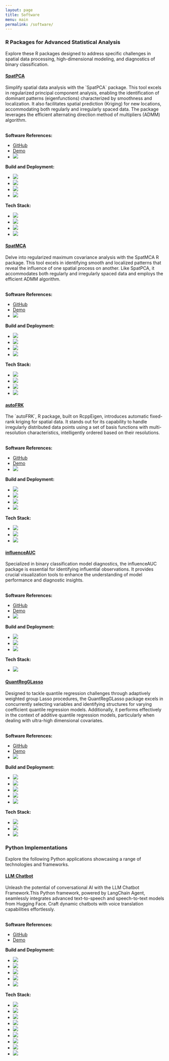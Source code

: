 ```yaml
---
layout: page
title: Software
menu: main
permalink: /software/
---
```

<h3>R Packages for Advanced Statistical Analysis</h3>

<p>Explore these R packages designed to address specific challenges in spatial data processing, high-dimensional
    modeling, and diagnostics of binary classification.</p>


<div class="list-group">
    <div class="list-group-item">
        <h4 class="list-group-item-heading"><a href="https://egpivo.github.io/SpatPCA/">SpatPCA</a></h4>
        <p class="list-group-item-text"> Simplify spatial data analysis with the `SpatPCA` package. This tool excels
            in regularized principal component analysis, enabling the identification of dominant patterns
            (eigenfunctions) characterized by smoothness and localization. It also facilitates spatial prediction
            (Kriging) for new locations, accommodating both regularly and irregularly spaced data. The package
            leverages the efficient alternating direction method of multipliers (ADMM) algorithm.
        </p>
        <br>
        <div class="software-ref">
            <strong>Software References:</strong>
            <ul class="list-inline">
                <li><i class="fab fa-github fa-lg"></i> <a href="https://github.com/egpivo/SpatPCA">GitHub</a></li>
                <li><i class="fas fa-eye fa-lg"></i> <a href="https://egpivo.github.io/SpatPCA/articles">Demo</a></li>
   <li><a href="https://doi.org/10.1080/10618600.2016.1157483"><img
                    src="https://img.shields.io/badge/JCGS-10.18637%2F10618600.2016.1157483-brightgreen"/></a></li>
</ul>
        </div>
        <div class="build-deployment">
            <strong>Build and Deployment:</strong>
            <ul class="list-inline">
          <li><a href="https://cran.rstudio.com/web/packages/SpatPCA"><img
                    src="http://www.r-pkg.org/badges/version/SpatPCA"/></a></li>
            <li><a href="https://cran.rstudio.com/web/packages/SpatPCA"><img
                    src="http://cranlogs.r-pkg.org/badges/SpatPCA"/></a></li>
            <li><a href="https://cran.rstudio.com/web/packages/SpatPCA"><img
                    src="https://cranlogs.r-pkg.org/badges/grand-total/SpatPCA"/></a></li>
            <li><a href="https://codecov.io/github/egpivo/SpatpCA?branch=master"><img
                    src="https://img.shields.io/codecov/c/github/egpivo/SpatPCA/master.svg"/></a></li>
                  </ul>
        </div>
        <div class="tech-stack">
            <strong>Tech Stack:</strong>
            <ul class="list-inline">
                <li><a href="https://cran.r-project.org/"><img src="https://img.shields.io/badge/r-black?style=flat-square&logo=r"/></a>
                </li>
                <li><a href="https://www.rcpp.org/"><img
                        src="https://img.shields.io/badge/Rcpp-black?style=flat-square&logo=rcpp"/></a>
                </li>
                <li><a href="https://arma.sourceforge.net/"><img
                        src="https://img.shields.io/badge/Armadillo-black?style=flat-square&logo=armadillo"/></a>
                </li>
                <li><a href="https://rcppcore.github.io/RcppParallel/"><img
                        src="https://img.shields.io/badge/RcppParallel-black?style=flat-square&logo=rcppparallel"/></a>
                </li>
             </ul>
        </div>
    </div>
    <div class="list-group-item">
        <h4 class="list-group-item-heading"><a href="https://egpivo.github.io/SpatMCA/">SpatMCA</a></h4>
        <p class="list-group-item-text"> Delve into regularized maximum covariance analysis with the SpatMCA R
            package. This tool excels in identifying smooth and localized patterns that reveal the influence of
            one spatial process on another. Like SpatPCA, it accommodates both regularly and irregularly spaced
            data and employs the efficient ADMM algorithm.
        </p>
        <br>
        <div class="software-ref">
            <strong>Software References:</strong>
            <ul class="list-inline">
                <li><i class="fab fa-github fa-lg"></i> <a href="https://github.com/egpivo/SpatMCA">GitHub</a></li>
                <li><i class="fas fa-eye fa-lg"></i> <a href="https://egpivo.github.io/SpatMCA/reference/spatmca.html">Demo</a></li>
<li><a href="https://doi.org/10.1002/env.2481"><img
                    src="https://img.shields.io/badge/Environmetrics-10.1002%2Fenv.2481-brightgreen"/></a></li>

</ul>
        </div>
        <div class="build-deployment">
            <strong>Build and Deployment:</strong>
            <ul class="list-inline">
             <li><a href="https://cran.rstudio.com/web/packages/SpatMCA"><img
                    src="http://www.r-pkg.org/badges/version/SpatMCA"/></a></li>
            <li><a href="https://cran.rstudio.com/web/packages/SpatMCA"><img
                    src="http://cranlogs.r-pkg.org/badges/SpatMCA"/></a></li>
            <li><a href="https://cran.rstudio.com/web/packages/SpatMCA"><img
                    src="https://cranlogs.r-pkg.org/badges/grand-total/SpatMCA"/></a></li>
            <li><a href="https://codecov.io/github/egpivo/SpatMCA?branch=master"><img
                    src="https://img.shields.io/codecov/c/github/egpivo/SpatMCA/master.svg"/></a></li>
                        </ul>
        </div>
        <div class="tech-stack">
            <strong>Tech Stack:</strong>
            <ul class="list-inline">
                <li><a href="https://cran.r-project.org/"><img src="https://img.shields.io/badge/r-black?style=flat-square&logo=r"/></a>
                </li>
                <li><a href="https://www.rcpp.org/"><img
                        src="https://img.shields.io/badge/Rcpp-black?style=flat-square&logo=rcpp"/></a>
                </li>
                <li><a href="https://arma.sourceforge.net/"><img
                        src="https://img.shields.io/badge/Armadillo-black?style=flat-square&logo=armadillo"/></a>
                </li>
                <li><a href="https://rcppcore.github.io/RcppParallel/"><img
                        src="https://img.shields.io/badge/RcppParallel-black?style=flat-square&logo=rcppparallel"/></a>
                </li>
             </ul>
        </div>
    </div>
    <div class="list-group-item">
        <h4 class="list-group-item-heading"><a href="https://egpivo.github.io/autoFRK/">autoFRK</a></h4>
        <p class="list-group-item-text"> The `autoFRK`, R package, built on RcppEigen, introduces automatic
            fixed-rank
            kriging for spatial data. It stands out for its capability to handle irregularly distributed data
            points
            using a set of basis functions with multi-resolution characteristics, intelligently ordered based on
            their
            resolutions.
        </p>
        <br>
        <div class="software-ref">
            <strong>Software References:</strong>
            <ul class="list-inline">
                <li><i class="fab fa-github fa-lg"></i> <a href="https://github.com/egpivo/autoFRK">GitHub</a></li>
                <li><i class="fas fa-eye fa-lg"></i> <a href="https://egpivo.github.io/autoFRK/reference/autoFRK.html">Demo</a></li>
                <li><a href="https://doi.org/10.1080/00401706.2017.1345701"><img
                    src="https://img.shields.io/badge/Technometrics-10.1080%2F00401706.2017.1345701-brightgreen"/></a></li>
            </ul>
        </div>
        <div class="build-deployment">
            <strong>Build and Deployment:</strong>
            <ul class="list-inline">
            <li><a href="https://cran.rstudio.com/web/packages/autoFRK"><img
                    src="http://www.r-pkg.org/badges/version/autoFRK"/></a></li>
            <li><a href="https://cran.rstudio.com/web/packages/autoFRK"><img
                    src="http://cranlogs.r-pkg.org/badges/autoFRK"/></a></li>
            <li><a href="https://cran.rstudio.com/web/packages/autoFRK"><img
                    src="https://cranlogs.r-pkg.org/badges/grand-total/autoFRK"/></a></li>
            <li><a href="https://codecov.io/github/egpivo/autoFRK?branch=master"><img
                    src="https://img.shields.io/codecov/c/github/egpivo/autoFRK/master.svg"/></a></li>
            </ul>
        </div>
        <div class="tech-stack">
            <strong>Tech Stack:</strong>
            <ul class="list-inline">
                <li><a href="https://cran.r-project.org/"><img src="https://img.shields.io/badge/r-black?style=flat-square&logo=r"/></a>
                </li>
                <li><a href="https://www.rcpp.org/"><img
                        src="https://img.shields.io/badge/Rcpp-black?style=flat-square&logo=rcpp"/></a>
                </li>
                <li><a href="https://eigen.tuxfamily.org/"><img
                        src="https://img.shields.io/badge/Eigen-black?style=flat-square&logo=eigen"/></a>
                </li>
             </ul>
        </div>
    </div>
    <div class="list-group-item">
        <h4 class="list-group-item-heading"><a href="https://boshiangke.github.io/InfluenceAUC/">influenceAUC</a></h4>
        <p class="list-group-item-text"> Specialized in binary classification model diagnostics, the
            influenceAUC package is essential for identifying influential observations. It provides crucial
            visualization tools to enhance the understanding of model performance and diagnostic insights.
        </p>
        <br/>
        <div class="software-ref">
            <strong>Software References:</strong>
            <ul class="list-inline">
            <li><i class="fab fa-github fa-lg"></i> <a href="https://github.com/BoShiangKe/influenceAUC">GitHub</a></li>
            <li><i class="fas fa-eye fa-lg"></i> <a href="https://boshiangke.github.io/InfluenceAUC/reference/IAUC.html">Demo</a></li>
            <li><a href="https://doi.org/10.1080/10543406.2017.1377728"><img
                    src="https://img.shields.io/badge/JBS-10.1080%2F10543406.2017.1377728-brightgreen"/></a>
                </li>
            </ul>
        </div>
        <div class="build-deployment">
            <strong>Build and Deployment:</strong>
            <ul class="list-inline">
            <li><a href="https://cran.rstudio.com/web/packages/influenceAUC"><img
                    src="http://www.r-pkg.org/badges/version/influenceAUC"/></a></li>
            <li><a href="https://cran.rstudio.com/web/packages/influenceAUC"><img
                    src="http://cranlogs.r-pkg.org/badges/influenceAUC"/></a></li>
            <li><a href="https://cran.rstudio.com/web/packages/influenceAUC"><img
                    src="https://cranlogs.r-pkg.org/badges/grand-total/influenceAUC"/></a></li>
            </ul>
        </div>
        <div class="tech-stack">
            <strong>Tech Stack:</strong>
            <ul class="list-inline">
                <li><a href="https://cran.r-project.org/"><img src="https://img.shields.io/badge/r-black?style=flat-square&logo=r"/></a>
                </li>
             </ul>
        </div>
    </div>
    <div class="list-group-item">
        <h4 class="list-group-item-heading"><a href="https://egpivo.github.io/QuantRegGLasso/">QuantRegGLasso</a></h4>
        <p class="list-group-item-text">
            Designed to tackle quantile regression challenges through adaptively weighted group Lasso procedures, the
            QuantRegGLasso package excels in concurrently selecting variables and identifying structures for varying
            coefficient quantile regression models. Additionally, it performs effectively in the context of additive
            quantile regression models, particularly when dealing with ultra-high dimensional covariates.
        </p>
        <br/>
        <div class="software-ref">
            <strong>Software References:</strong>
            <ul class="list-inline">
            <li><i class="fab fa-github fa-lg"></i> <a href="https://github.com/egpivo/QuantRegGLasso">GitHub</a></li>
            <li><i class="fas fa-eye fa-lg"></i> <a href="https://egpivo.github.io/QuantRegGLasso/reference/qrglasso.html">Demo</a></li>
            <li><a href="https://doi.org/10.3150/18-BEJ1091"><img
                    src="https://img.shields.io/badge/Bernoulli-10.3150%2FBEJ1091-brightgreen"/></a></li>
            </ul>
        </div>
        <div class="build-deployment">
            <strong>Build and Deployment:</strong>
            <ul class="list-inline">
            <li><a href="https://github.com/egpivo/QuantRegGLasso/actions"><img
                    src="https://github.com/egpivo/QuantRegGLasso/workflows/R-CMD-check/badge.svg"/></a></li>
             <li><a href="https://cran.rstudio.com/web/packages/QuantRegGLasso"><img
                    src="http://www.r-pkg.org/badges/version/QuantRegGLasso"/></a></li>
            <li><a href="https://cran.rstudio.com/web/packages/QuantRegGLasso"><img
                    src="http://cranlogs.r-pkg.org/badges/QuantRegGLasso"/></a></li>
            <li><a href="https://cran.rstudio.com/web/packages/QuantRegGLasso"><img
                    src="https://cranlogs.r-pkg.org/badges/grand-total/QuantRegGLasso"/></a></li>
            <li><a href="https://codecov.io/github/egpivo/QuantRegGLasso?branch=master"><img
                    src="https://img.shields.io/codecov/c/github/egpivo/QuantRegGLasso/master.svg"/></a></li>
                        </ul>
        </div>
        <div class="tech-stack">
            <strong>Tech Stack:</strong>
            <ul class="list-inline">
                <li><a href="https://cran.r-project.org/"><img src="https://img.shields.io/badge/r-black?style=flat-square&logo=r"/></a>
                </li>
                <li><a href="https://www.rcpp.org/"><img
                        src="https://img.shields.io/badge/Rcpp-black?style=flat-square&logo=rcpp"/></a>
                </li>
                <li><a href="https://arma.sourceforge.net/"><img
                        src="https://img.shields.io/badge/Armadillo-black?style=flat-square&logo=armadillo"/></a>
                </li>
             </ul>
        </div>
    </div>
</div>


<h3>Python Implementations</h3>
<p>Explore the following Python applications showcasing a range of technologies and frameworks.</p>


<div class="list-group">
    <div class="list-group-item">
        <h4 class="list-group-item-heading"><a href="https://egpivo.com/chatbot">LLM Chatbot</a></h4>
        <p class="list-group-item-text">
            Unleash the potential of conversational AI with the LLM Chatbot Framework.This Python framework, powered by LangChain Agent, seamlessly integrates advanced text-to-speech and speech-to-text models from Hugging Face. Craft dynamic chatbots with voice translation capabilities effortlessly.
        </p>
        <br>
        <div class="software-ref">
            <strong>Software References:</strong>
            <ul class="list-inline">
                <li><i class="fab fa-github fa-lg"></i> <a href="https://github.com/egpivo/chatbot">GitHub</a></li>
                <li><i class="fas fa-eye fa-lg"></i> <a href="https://egpivo.com/chatbot/">Demo</a></li>
            </ul>
        </div>
        <div class="build-deployment">
            <strong>Build and Deployment:</strong>
            <ul class="list-inline">
                <li><a href="https://github.com/egpivo/chatbot/actions"><img
                        src="https://github.com/egpivo/chatbot/workflows/CI/badge.svg"/></a></li>
                <li><a href="https://codecov.io/gh/egpivo/chatbot"><img
                        src="https://codecov.io/gh/egpivo/chatbot/branch/main/graph/badge.svg"/></a></li>
                <li><a href="https://hub.docker.com/r/egpivo/chatbot/tags"><img
                        src="https://img.shields.io/docker/pulls/egpivo/chatbot"/></a></li>
                <li><a href="https://hub.docker.com/r/egpivo/chatbot/tags"><img
                        src="https://img.shields.io/docker/image-size/egpivo/chatbot"/></a></li>
                <li><a href="https://hub.docker.com/r/egpivo/chatbot/tags"><img
                        src="https://img.shields.io/docker/v/egpivo/chatbot/latest"/></a></li>
            </ul>
        </div>
        <div class="tech-stack">
            <strong>Tech Stack:</strong>
            <ul class="list-inline">
                <li><a href="#"><img src="https://img.shields.io/badge/openai-black?style=flat-square&logo=openai"/></a>
                </li>
                <li><a href="#"><img
                        src="https://img.shields.io/badge/Hugging_Face-black?style=flat-square&logo=hugging%20face"/></a>
                </li>
                <li><a href="#"><img
                        src="https://img.shields.io/badge/LangChain-007ACC?style=flat-square&logo=langchain&logoColor=black"/></a>
                </li>
                <li><a href="#"><img
                        src="https://img.shields.io/badge/PyTorch-black?style=flat-square&logo=pytorch"/></a></li>
                <li><a href="#"><img
                        src="https://img.shields.io/badge/fastapi-black?style=flat-square&logo=fastapi"/></a></li>
                <li><a href="#"><img
                        src="https://img.shields.io/badge/bentoml-black?style=flat-square&logo=bentoml"/></a></li>
                <li><a href="#"><img
                        src="https://img.shields.io/badge/Gradio-4A4A4A?style=flat-square&logo=gradio&logoColor=black"/></a>
                </li>
                <li><a href="#"><img src="https://img.shields.io/badge/docker-black?style=flat-square&logo=docker"/></a>
                </li>
                <li><a href="#"><img
                        src="https://img.shields.io/badge/AlibabaCloud-orange?logo=alibaba-cloud&color=black"/></a></li>
            </ul>
        </div>
    </div>
</div>
